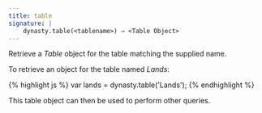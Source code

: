 ```yaml
---
title: table
signature: |
    dynasty.table(<tablename>) ⇒ <Table Object>
---
```


Retrieve a *Table* object for the table matching the supplied name.

To retrieve an object for the table named *Lands*:

{% highlight js %}
var lands = dynasty.table('Lands');
{% endhighlight %}

This table object can then be used to perform other queries.
